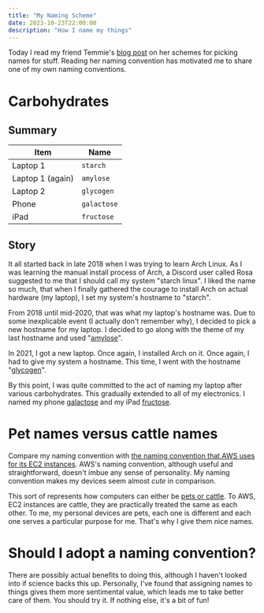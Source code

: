 ```yaml
---
title: "My Naming Scheme"
date: 2023-10-23T22:00:00
description: "How I name my things"
---
```


Today I read my friend Temmie's [blog post](https://www.ralismark.xyz/posts/naming-scheme) on her schemes for picking names for stuff. Reading her naming convention has motivated me to share one of my own naming conventions.

# Carbohydrates

## Summary

| Item | Name |
| --- | --- |
| Laptop 1 | `starch` |
| Laptop 1 (again) | `amylose` |
| Laptop 2 | `glycogen` |
| Phone | `galactose` |
| iPad | `fructose` |

## Story

It all started back in late 2018 when I was trying to learn Arch Linux. As I was learning the manual install process of Arch, a Discord user called Rosa suggested to me that I should call my system "starch linux". I liked the name so much, that when I finally gathered the courage to install Arch on actual hardware (my laptop), I set my system's hostname to "starch".

From 2018 until mid-2020, that was what my laptop's hostname was. Due to some inexplicable event (I actually don't remember why), I decided to pick a new hostname for my laptop. I decided to go along with the theme of my last hostname and used "[amylose](https://en.wikipedia.org/wiki/Amylose)".

In 2021, I got a new laptop. Once again, I installed Arch on it. Once again, I had to give my system a hostname. This time, I went with the hostname "[glycogen](https://en.wikipedia.org/wiki/Glycogen)".

By this point, I was quite committed to the act of naming my laptop after various carbohydrates. This gradually extended to all of my electronics. I named my phone [galactose](https://en.wikipedia.org/wiki/Galactose) and my iPad [fructose](https://en.wikipedia.org/wiki/Fructose).

# Pet names versus cattle names

Compare my naming convention with [the naming convention that AWS uses for its EC2 instances](https://docs.aws.amazon.com/AWSEC2/latest/UserGuide/ec2-instance-naming.html). AWS's naming convention, although useful and straightforward, doesn't imbue any sense of personality. My naming convention makes my devices seem almost *cute* in comparison.

This sort of represents how computers can either be [pets or cattle](http://cloudscaling.com/blog/cloud-computing/the-history-of-pets-vs-cattle/#understanding-pets-and-cattle). To AWS, EC2 instances are cattle, they are practically treated the same as each other. To me, my personal devices are pets, each one is different and each one serves a particular purpose for me. That's why I give them nice names.

# Should I adopt a naming convention?

There are possibly actual benefits to doing this, although I haven't looked into if science backs this up. Personally, I've found that assigning names to things gives them more sentimental value, which leads me to take better care of them. You should try it. If nothing else, it's a bit of fun!